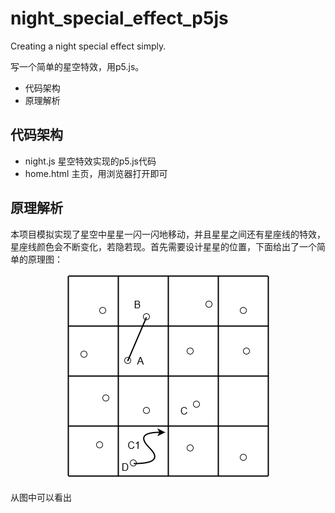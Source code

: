 # night_special_effect_p5js
Creating a night special effect simply.

写一个简单的星空特效，用p5.js。

* 代码架构
* 原理解析

## 代码架构
 * night.js   星空特效实现的p5.js代码
 * home.html  主页，用浏览器打开即可
 
## 原理解析
  本项目模拟实现了星空中星星一闪一闪地移动，并且星星之间还有星座线的特效，星座线颜色会不断变化，若隐若现。首先需要设计星星的位置，下面给出了一个简单的原理图：<br>
  <div align=center><img src="https://github.com/lxcnju/night_special_effect_p5js/blob/master/night.png"/></div> <br>
  从图中可以看出

